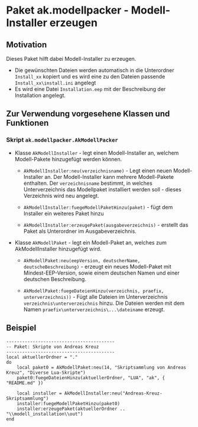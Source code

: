 # Paket ak.modellpacker - Modell-Installer erzeugen

## Motivation
Dieses Paket hilft dabei Modell-Installer zu erzeugen.

* Die gewünschten Dateien werden automatisch in die Unterordner `Install_xx` kopiert und es wird eine zu den Dateien passende `Install_xx\install.ini` angelegt
* Es wird eine Datei `Installation.eep` mit der Beschreibung der Installation angelegt.


## Zur Verwendung vorgesehene Klassen und Funktionen

### Skript `ak.modellpacker.AkModellPacker`
* Klasse `AkModellInstaller` - legt einen Modell-Installer an, welchem Modell-Pakete hinzugefügt werden können.

  * `AkModellInstaller:neu(verzeichnisname)` - Legt einen neuen Modell-Installer an. Der Modell-Installer kann mehrere Modell-Pakete enthalten. Der `verzeichnisname` bestimmt, in welches Unterverzeichnis das Modellpaket installiert werden soll - dieses Verzeichnis wird neu angelegt.

  * `AkModellInstaller:fuegeModellPaketHinzu(paket)` - fügt dem Installer ein weiteres Paket hinzu

  * `AkModellInstaller:erzeugePaket(ausgabeverzeichnis)` - erstellt das Paket als Unterordner im Ausgabeverzeichnis.

* Klasse `AkModellPaket` - legt ein Modell-Paket an, welches zum AkModellInstaller hinzugefügt wird.

  * `AkModellPaket:neu(eepVersion, deutscherName, deutscheBeschreibung)` - erzeugt ein neues Modell-Paket mit Mindest-EEP-Version, sowie einem deutschen Namen und einer deutschen Beschreibung.

  * `AkModellPaket:fuegeDateienHinzu(verzeichnis, praefix, unterverzeichnis))` - Fügt alle Dateien im Unterverzeichnis `verzeichnis\unterverzeichnis` hinzu. Die Dateien werden mit dem Namen `praefix\unterverzeichnis\...\dateiname` erzeugt.

## Beispiel
    -----------------------------------------
    -- Paket: Skripte von Andreas Kreuz
    -----------------------------------------
    local aktuellerOrdner = "."
    do
        local paket0 = AkModellPaket:neu(14, "Skriptsammlung von Andreas Kreuz", "Diverse Lua-Skripte")
        paket0:fuegeDateienHinzu(aktuellerOrdner, "LUA", "ak", { "README.md" })

        local installer = AkModellInstaller:neu("Andreas-Kreuz-Skriptsammlung")
        installer:fuegeModellPaketHinzu(paket0)
        installer:erzeugePaket(aktuellerOrdner .. "\\modell_installation\\out")
    end
